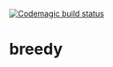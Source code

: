 [![Codemagic build status](https://api.codemagic.io/apps/5c4f4bcfa6b144001bbbc9ed/5c4f4bcfa6b144001bbbc9ec/status_badge.svg)](https://codemagic.io/apps/5c4f4bcfa6b144001bbbc9ed/5c4f4bcfa6b144001bbbc9ec/latest_build)
# breedy
